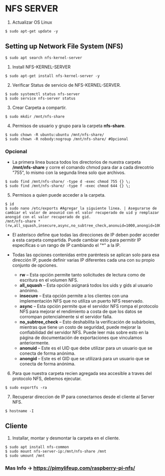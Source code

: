 # NFS SERVER

1. Actualizar OS Linux

```console
$ sudo apt-get update -y
```

## Setting up Network File System (NFS)

```console
$ sudo apt search nfs-kernel-server
```

1. Install NFS-KERNEL-SERVER

```console
$ sudo apt-get install nfs-kernel-server -y
```

2. Verificar Status de servicio de NFS-KERNEL-SERVER.

```console
$ sudo systemctl status nfs-server
$ sudo service nfs-server status
```

3. Crear Carpeta a compartir.

```console
$ sudo mkdir /mnt/nfs-share
```

4. Permisos de usuario y grupo para la carpeta **nfs-share**.

```console
$ sudo chown -R ubuntu:ubuntu /mnt/nfs-share/
$ sudo chown -R nobody:nogroup /mnt/nfs-share/ #Opcional
```

### Opcional

-  La primera linea busca todos los directorios de nuestra carpeta **/mnt/nfs-share** y corre el comando chmod para dar a cada direcotrio "755", lo mismo con la segunda linea solo que archivos.

```console
$ sudo find /mnt/nfs-share/ -type d -exec chmod 755 {} \;
$ sudo find /mnt/nfs-share/ -type f -exec chmod 644 {} \;
```

5. Permisos a quien puede acceder a la carpeta.

```console
$ id
$ sudo nano /etc/exports #Agregar la siguiente linea. | Asegurarse de cambiar el valor de anounid con el valor recuperado de uid y remplazar anongid con el valor recuperado de gid.
/mnt/nfs-share *(rw,all_squash,insecure,async,no_subtree_check,anonuid=1000,anongid=1000)
```

- El asterisco define que todas las direcciones de IP deben poder acceder a esta carpeta compartida. Puede cambiar esto para permitir IP especificas o un rango de IP cambiando el "*" a la IP.

- Todas las opciones contenidas entre paréntesis se aplican solo para esa dirección IP, puede definir varias IP diferentes cada una con su propio conjunto de opciones.
    - **rw** – Esta opción permite tanto solicitudes de lectura como de escritura en el volumen NFS.
    - **all_squash** – Esta opción asignará todos los uids y gids al usuario anónimo.
    - **insecure** – Esta opción permite a los clientes con una implementación NFS que no utiliza un puerto NFS reservado.
    - **async** – Esta opción permite que el servidor NFS rompa el protocolo NFS para mejorar el rendimiento a costa de que los datos se corrompan potencialmente si el servidor falla.
    - **no_subtree_check** – Esto deshabilita la verificación de subárboles, mientras que tiene un costo de seguridad, puede mejorar la confiabilidad del servidor NFS. Puede leer más sobre esto en la página de documentación de exportaciones que vinculamos anteriormente.
    - **anonuid** – Este es el UID que debe utilizar para un usuario que se conecta de forma anónima.
    - **anongid** – Este es el GID que se utilizará para un usuario que se conecta de forma anónima.

6. Para que nuestra carpeta recien agregada sea accesible a traves del protocolo NFS, debemos ejecutar.

```console
$ sudo exportfs -ra
```

7. Recuperar direccion de IP para conectarnos desde el cliente al Server NFS.

```console
$ hostname -I
```

## Cliente

1. Installar, montar y desmontar la carpeta en el cliente.

```console
$ sudo apt install nfs-common
$ sudo mount nfs-server-ip:/mnt/nfs-share /mnt
$ sudo umount /mnt
```

### Mas Info -> https://pimylifeup.com/raspberry-pi-nfs/

